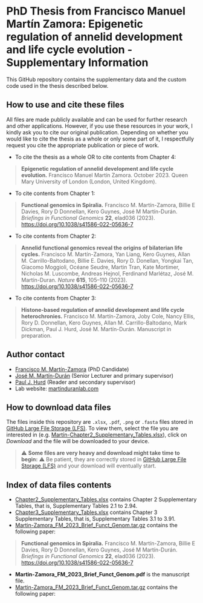 # PhD Thesis from Francisco Manuel Martín Zamora: Epigenetic regulation of annelid development and life cycle evolution  - Supplementary Information
This GitHub repository contains the supplementary data and the custom code used in the thesis described below.

## How to use and cite these files
All files are made publicly available and can be used for further research and other applications. However, if you use these resources in your work, I kindly ask you to cite our original publication.
Depending on whether you would like to cite the thesis as a whole or only some part of it, I respectfully request you cite the appropriate publication or piece of work.

- To cite the thesis as a whole OR to cite contents from Chapter 4:
> **Epigenetic regulation of annelid development and life cycle evolution.**
> Francisco Manuel Martín Zamora. October 2023. Queen Mary University of London (London, United Kingdom).

- To cite contents from Chapter 1:
> **Functional genomics in Spiralia.**
> Francisco M. Martín-Zamora, Billie E Davies, Rory D Donnellan, Kero Guynes, José M Martín-Durán.
> *Briefings in Functional Genomics* **22**, elad036 (2023). https://doi.org/10.1038/s41586-022-05636-7

- To cite contents from Chapter 2:
> **Annelid functional genomics reveal the origins of bilaterian life cycles.**
> Francisco M. Martín-Zamora, Yan Liang, Kero Guynes, Allan M. Carrillo-Baltodano, Billie E. Davies, Rory D. Donellan, Yongkai Tan, Giacomo Moggioli, Océane Seudre, Martin Tran, Kate Mortimer, Nicholas M. Luscombe, Andreas Hejnol, Ferdinand Marlétaz, José M. Martín-Duran.
> *Nature* **615**, 105–110 (2023). https://doi.org/10.1038/s41586-022-05636-7

- To cite contents from Chapter 3:
> **Histone-based regulation of annelid development and life cycle heterochronies.**
> Francisco M. Martín-Zamora, Joby Cole, Nancy Ellis, Rory D. Donnellan, Kero Guynes, Allan M. Carrillo-Baltodano, Mark Dickman, Paul J. Hurd, José M. Martín-Durán.
> Manuscript in preparation.

## Author contact
- [Francisco M. Martín-Zamora](mailto:f.m.martinzamora@qmul.ac.uk) (PhD Candidate)
- [José M. Martín-Durán](mailto:chema.martin@qmul.ac.uk) (Senior Lecturer and primary supervisor)
- [Paul J. Hurd](mailto:p.j.hurd@qmul.ac.uk) (Reader and secondary supervisor)
- Lab website: [martinduranlab.com](https://www.martinduranlab.com)

## How to download data files
The files inside this repository are `.xlsx`, `.pdf`, `.png` or `.fasta` files stored in [GitHub Large File Storage (LFS)](https://git-lfs.github.com/). To view them, select the file you are interested in (e.g. [Martín-Chapter2_Supplementary_Tables.xlsx](Chapter2_Supplementary_Tables.xlsx)), click on *Download* and the file will be downloaded to your device.

> :warning: **Some files are very heavy and download might take time to begin:** :warning: Be patient, they are correctly stored in [GitHub Large File Storage (LFS)](https://git-lfs.github.com/) and your download will eventually start.

## Index of data files contents
- [Chapter2_Supplementary_Tables.xlsx](Chapter2_Supplementary_Tables.xlsx) contains Chapter 2 Supplementary Tables, that is, Supplementary Tables 2.1 to 2.94.
- [Chapter3_Supplementary_Tables.xlsx](Chapter3_Supplementary_Tables.xlsx) contains Chapter 3 Supplementary Tables, that is, Supplementary Tables 3.1 to 3.91.
- [Martin-Zamora_FM_2023_Brief_Funct_Genom.tar.gz](Martin-Zamora_FM_2023_Brief_Funct_Genom.tar.gz) contains the following paper:
> **Functional genomics in Spiralia.**
> Francisco M. Martín-Zamora, Billie E Davies, Rory D Donnellan, Kero Guynes, José M Martín-Durán.
> *Briefings in Functional Genomics* **22**, elad036 (2023). https://doi.org/10.1038/s41586-022-05636-7
  - **Martin-Zamora_FM_2023_Brief_Funct_Genom.pdf** is the manuscript file.
- [Martin-Zamora_FM_2023_Brief_Funct_Genom.tar.gz](Martin-Zamora_FM_2023_Brief_Funct_Genom.tar.gz) contains the following paper:
